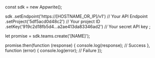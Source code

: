 const sdk = new Appwrite();

sdk
    .setEndpoint('https://[HOSTNAME_OR_IP]/v1') // Your API Endpoint
    .setProject('5df5acd0d48c2') // Your project ID
    .setKey('919c2d18fb5d4...a2ae413da83346ad2') // Your secret API key
;

let promise = sdk.teams.create('[NAME]');

promise.then(function (response) {
    console.log(response); // Success
}, function (error) {
    console.log(error); // Failure
});